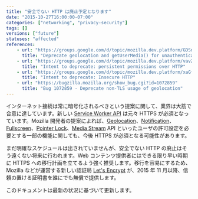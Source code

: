 ```yaml
---
title: "安全でない HTTP は廃止予定となります"
date: "2015-10-27T16:00:00-07:00"
categories: ["networking", "privacy-security"]
tags: []
versions: ["future"]
statuses: "affected"
references:
    - url: "https://groups.google.com/d/topic/mozilla.dev.platform/GDSnSI9inOo/discussion"
      title: "Deprecate geolocation and getUserMedia() for unauthenticated origins"
    - url: "https://groups.google.com/d/topic/mozilla.dev.platform/vavZdN4tX44/discussion"
      title: "Intent to deprecate: persistent permissions over HTTP"
    - url: "https://groups.google.com/d/topic/mozilla.dev.platform/xaGffxAM-hs/discussion"
      title: "Intent to deprecate: Insecure HTTP"
    - url: "https://bugzilla.mozilla.org/show_bug.cgi?id=1072859"
      title: "Bug 1072859 - Deprecate non-TLS usage of geolocation"
---
```


インターネット接続は常に暗号化されるべきという提案に関して、業界は大筋で合意に達しています。新しい [Service Worker API](https://developer.mozilla.org/ja/docs/Web/API/Service_Worker_API) は元々 HTTPS が必須となっています。Mozilla 開発者の提案によれば、[Geolocation](https://developer.mozilla.org/ja/docs/Web/API/Geolocation/Using_geolocation)、[Notification](https://developer.mozilla.org/ja/docs/Web/API/Notifications_API)、[Fullscreen](https://developer.mozilla.org/ja/docs/Web/API/Fullscreen_API)、[Pointer Lock](https://developer.mozilla.org/ja/docs/Web/API/Pointer_Lock_API)、[Media Stream](https://developer.mozilla.org/ja/docs/Web/API/Media_Streams_API) API といったユーザの許可設定を必要とする一部の機能に関しても、今後 HTTPS が必須となる可能性があります。

まだ明確なスケジュールは出されていませんが、安全でない HTTP の廃止はそう遠くない将来に行われます。Web コンテンツ提供者にはできる限り早い時期に HTTPS への移行計画を立てるよう強く推奨します。移行を容易にするため、Mozilla などが運営する新しい認証局 [Let's Encrypt](https://letsencrypt.org/) が、2015 年 11 月以降、信頼の置ける証明書を誰にでも無償で提供します。

このドキュメントは最新の状況に基づいて更新します。
